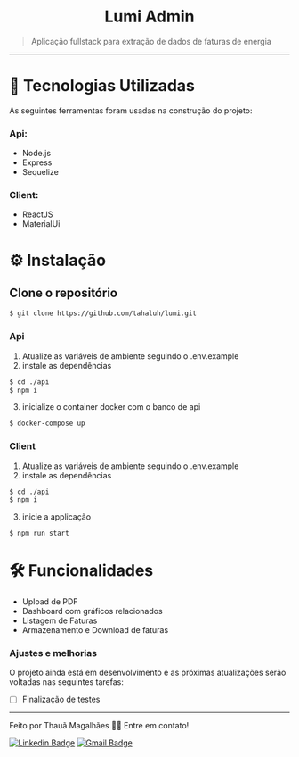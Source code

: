 <h1 align="center">
  <br>Lumi Admin
</h1>

> Aplicação fullstack para extração de dados de faturas de energia

---

# 💼 Tecnologias Utilizadas

As seguintes ferramentas foram usadas na construção do projeto:

### Api:

- Node.js
- Express
- Sequelize

### Client:

- ReactJS
- MaterialUi

# ⚙️ Instalação

## Clone o repositório

```bash
$ git clone https://github.com/tahaluh/lumi.git
```

### Api

1. Atualize as variáveis de ambiente seguindo o .env.example
2. instale as dependências

```bash
$ cd ./api
$ npm i
```

3. inicialize o container docker com o banco de api

```bash
$ docker-compose up
```

### Client

1. Atualize as variáveis de ambiente seguindo o .env.example
2. instale as dependências

```bash
$ cd ./api
$ npm i
```

3. inicie a applicação

```bash
$ npm run start
```

# 🛠️ Funcionalidades

- Upload de PDF
- Dashboard com gráficos relacionados
- Listagem de Faturas
- Armazenamento e Download de faturas

### Ajustes e melhorias

O projeto ainda está em desenvolvimento e as próximas atualizações serão voltadas nas seguintes tarefas:

- [ ] Finalização de testes

---

Feito por Thauã Magalhães 👋🏽 Entre em contato!

[![Linkedin Badge](https://img.shields.io/badge/-Thauã%20Lucas-blue?style=flat-square&logo=Linkedin&logoColor=white&link=linkedin.com/in/thaua-lucas//)](https://www.linkedin.com/in/thaua-lucas/?locale=pt_BR)
[![Gmail Badge](https://img.shields.io/badge/-thauanlucascpl@gmail.com-c14438?style=flat-square&logo=Gmail&logoColor=white&link=mailto:thauanlucascpl@gmail.com)](mailto:thauanlucascpl@gmail.com)
